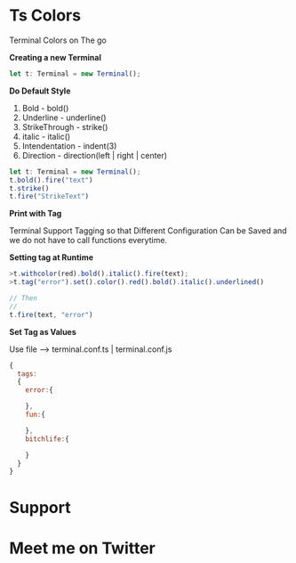 # Ts Colors

Terminal Colors on The go

**Creating a new Terminal**
```typescript
let t: Terminal = new Terminal();
```

**Do Default Style**
1. Bold - bold()
2. Underline - underline()
3. StrikeThrough - strike()
4. italic - italic()
5. Intendentation - indent(3)
6. Direction - direction(left | right | center)

```typescript
let t: Terminal = new Terminal();
t.bold().fire("text")
t.strike()
t.fire("StrikeText")
```


**Print with Tag**

Terminal Support Tagging so that Different Configuration Can be Saved and we do not have to call functions everytime.

**Setting tag at Runtime**

```typescript
>t.withcolor(red).bold().italic().fire(text);
>t.tag("error").set().color().red().bold().italic().underlined()

// Then
//
t.fire(text, "error")
```


**Set Tag as Values**

Use file --> terminal.conf.ts | terminal.conf.js

```js
{
  tags:
  {
    error:{

    },
    fun:{

    },
    bitchlife:{

    }
  }
}
```

# Support

# Meet me on Twitter
